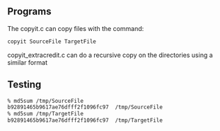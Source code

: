 ## Programs
The copyit.c can copy files with the command:
```sh
copyit SourceFile TargetFile
```

copyit_extracredit.c can do a recursive copy on the directories using a similar format

## Testing
```sh
% md5sum /tmp/SourceFile
b92891465b9617ae76dfff2f1096fc97  /tmp/SourceFile
% md5sum /tmp/TargetFile
b92891465b9617ae76dfff2f1096fc97  /tmp/TargetFile
```
